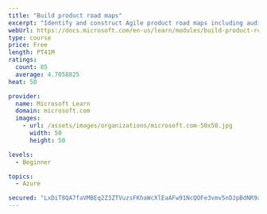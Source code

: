 ```yaml
---
title: "Build product road maps"
excerpt: "Identify and construct Agile product road maps including audiences, prioritization, themes, milestones, epics, and user stories."
webUrl: https://docs.microsoft.com/en-us/learn/modules/build-product-roadmaps/
type: course
price: Free
length: PT41M
ratings:
  count: 85
  average: 4.7058825
heat: 50

provider:
  name: Microsoft Learn
  domain: microsoft.com
  images:
    - url: /assets/images/organizations/microsoft.com-50x50.jpg
      width: 50
      height: 50

levels:
  - Beginner

topics:
  - Azure

secured: "LxDiT8QA7faVMBEq2Z3ZTVuzsFKhaWcXlEaAFw91NcQOFe3vmv5nDJpBdNR9a9j5r2EXHHEwiG/blYRQE6twsqiMO0Cu0nH25vf8AGy4b5WSJxo86V021oP7F6o6oUCHhadXUTZaXPWS+XhBKMAWjacY65u3VxNm6XjTXuVDWvqRcplElVCnVrKr/c4M6plGsmP89d0aWuuNmZ72UxxvFXddv2QYUDQNG9jL9opxVp7GgR3fp71MNqFWhrKdxyHL7oXuNpajZldDDWOZbdQMmBG0bJNe4ZcQnD1dqFwKis7In9SUKNxMpmfDDZT1q6V4s2iA+hda2fAqYmq170rEfrvSwrtB7r4JSd3o6xuGPvndqYCPGAAseV3rL+DyjMdCMnarQdtqozaY/l7qbiECpjfKnj1c1y83iQgRFZjEx8Q=;shIIJbxOUPLcJk8fr6tgew=="
---
```


